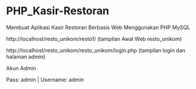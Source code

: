 # PHP_Kasir-Restoran
Membuat Aplikasi Kasir Restoran Berbasis Web Menggunakan PHP MySQL

http://localhost/resto_unikom/resto1/ (tampilan Awal Web resto_unikom)

http://localhost/resto_unikom/resto_unikom/login.php (tampilan login dan halaman admin)

Akun Admin

Pass: admin | Username: admin

